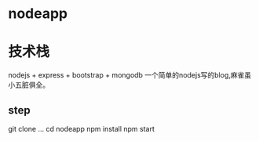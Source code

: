 # nodeapp
# 技术栈
nodejs + express + bootstrap + mongodb
一个简单的nodejs写的blog,麻雀虽小五脏俱全。

## step

git clone ...
cd nodeapp
npm install
npm start
